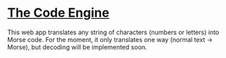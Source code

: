 # [The Code Engine][1]

This web app translates any string of characters (numbers or letters) into Morse code. For the moment, it only translates one way (normal text -> Morse), but decoding will be implemented soon.

  [1]: http://engine.acecodes.net
